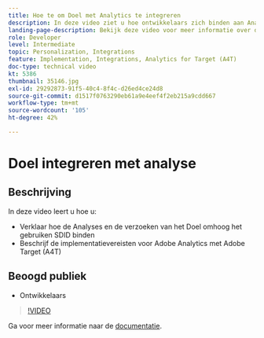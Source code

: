 ```yaml
---
title: Hoe te om Doel met Analytics te integreren
description: In deze video ziet u hoe ontwikkelaars zich binden aan Analytics- en Target-aanvragen met SDID. Bekijk deze video voor meer informatie over de implementatievereisten voor Adobe Analytics met Adobe Target (A4T).
landing-page-description: Bekijk deze video voor meer informatie over de implementatievereisten voor Adobe Analytics met Adobe Target (A4T).
role: Developer
level: Intermediate
topic: Personalization, Integrations
feature: Implementation, Integrations, Analytics for Target (A4T)
doc-type: technical video
kt: 5386
thumbnail: 35146.jpg
exl-id: 29292873-91f5-40c4-8f4c-d26ed4ce24d8
source-git-commit: d1517f0763290eb61a9e4eef4f2eb215a9cdd667
workflow-type: tm+mt
source-wordcount: '105'
ht-degree: 42%

---
```


# Doel integreren met analyse

## Beschrijving

In deze video leert u hoe u:

* Verklaar hoe de Analyses en de verzoeken van het Doel omhoog het gebruiken SDID binden
* Beschrijf de implementatievereisten voor Adobe Analytics met Adobe Target (A4T)

## Beoogd publiek

* Ontwikkelaars

>[!VIDEO](https://video.tv.adobe.com/v/35146/?quality=12)

Ga voor meer informatie naar de [documentatie](https://experienceleague.adobe.com/docs/target/using/integrate/a4t/a4timplementation.html?lang=en).
